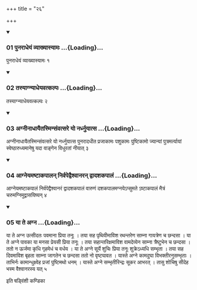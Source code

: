 +++
title = "२६"

+++

<div class="js_include" includetitle="true" newlevelforh1="3" unfilled="" url="/vedAH_yajuH/taittirIyam/sUtram/ApastambaH/shrautam/vishvAsa-prastutiH/05/26/01_punarAdheyaM_vyAkhyAsyAmaH.md">
<details open><summary><h3>01 पुनराधेयं व्याख्यास्यामः ...{Loading}...</h3></summary>

पुनराधेयं व्याख्यास्यामः १
</details>
</div>


<div class="js_include" includetitle="true" newlevelforh1="3" unfilled="" url="/vedAH_yajuH/taittirIyam/sUtram/ApastambaH/shrautam/vishvAsa-prastutiH/05/26/02_tasyAgnyAdheyavatkalpaH.md">
<details open><summary><h3>02 तस्याग्न्याधेयवत्कल्पः ...{Loading}...</h3></summary>

तस्याग्न्याधेयवत्कल्पः २
</details>
</div>


<div class="js_include" includetitle="true" newlevelforh1="3" unfilled="" url="/vedAH_yajuH/taittirIyam/sUtram/ApastambaH/shrautam/vishvAsa-prastutiH/05/26/03_agnInAdhAyaitasminsaMvatsare_yo_nardhnuyAtsa.md">
<details open><summary><h3>03 अग्नीनाधायैतस्मिन्संवत्सरे यो नर्ध्नुयात्स ...{Loading}...</h3></summary>

अग्नीनाधायैतस्मिन्संवत्सरे यो नर्ध्नुयात्स पुनरादधीत प्रजाकामः पशुकामः पुष्टिकामो ज्यान्यां पुत्रमर्त्यायां स्वेष्ठारुध्यमानेषु यदा वाङ्गेन विधुरतां नीयात् ३
</details>
</div>


<div class="js_include" includetitle="true" newlevelforh1="3" unfilled="" url="/vedAH_yajuH/taittirIyam/sUtram/ApastambaH/shrautam/vishvAsa-prastutiH/05/26/04_AgneyamaShTAkapAlan_nirvapedvaishvAnaran_dvAdashakapAlaM.md">
<details open><summary><h3>04 आग्नेयमष्टाकपालन् निर्वपेद्वैश्वानरन् द्वादशकपालं ...{Loading}...</h3></summary>

आग्नेयमष्टाकपालं निर्वपेद्वैश्वानरं द्वादशकपालं वारुणं दशकपालमग्नयेऽप्सुमते ऽष्टाकपालं मैत्रं चरुमग्निमुद्वासयिष्यन् ४
</details>
</div>


<div class="js_include" includetitle="true" newlevelforh1="3" unfilled="" url="/vedAH_yajuH/taittirIyam/sUtram/ApastambaH/shrautam/vishvAsa-prastutiH/05/26/05_yA_te_agna.md">
<details open><summary><h3>05 या ते अग्न ...{Loading}...</h3></summary>

या ते अग्न उत्सीदतः पवमाना प्रिया तनूः । तया सह पृथिवीमाविश रथन्तरेण साम्ना गायत्रेण च छन्दसा । या ते अग्ने पावका या मनसा प्रेयसी प्रिया तनूः । तया सहान्तरिक्षमाविश वामदेव्येन साम्ना त्रैष्टुभेन च छन्दसा । ततो न ऊर्जमा कृधि गृहमेधं च वर्धय । या ते अग्ने सूर्ये शुचिः प्रिया तनूः शुक्रेऽध्यधि सम्भृता । तया सह दिवमाविश बृहता साम्ना जागतेन च छन्दसा ततो नो वृष्ट्यावत । यास्ते अग्ने कामदुघा विभक्तीरनुसम्भृताः । ताभिर्नः कामान्धुक्ष्वेह प्रजां पुष्टिमथो धनम् । यास्ते अग्ने सम्भृतीरिन्द्रः सूकर आभरत् । तासु शोचिषु सीदेह भस्म वैश्वानरस्य यत् ५
</details>
</div>



  
इति षड्विंशी कण्डिका 
